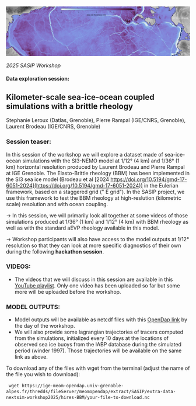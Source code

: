 ![image](snapshot36BBM.png)

_2025 SASIP Workshop_
#### Data exploration session:
## Kilometer-scale sea-ice-ocean coupled simulations with a brittle rheology
Stephanie Leroux (Datlas, Grenoble), Pierre Rampal (IGE/CNRS, Grenoble), Laurent Brodeau (IGE/CNRS, Grenoble)

### Session teaser:
In this session of the workshop we will explore a dataset made of  sea-ice-ocean  simulations with the SI3-NEMO model at 1/12° (4 km) and 1/36° (1 km) horizontal  resolution  produced by Laurent Brodeau and Pierre Rampal at IGE Grenoble. The Elasto-Brittle rheology (BBM) has been implemented in the SI3 sea ice model (Brodeau et al [2024 https://doi.org/10.5194/gmd-17-6051-2024](https://doi.org/10.5194/gmd-17-6051-2024)) in the Eulerian framework, based on a staggered grid (" E grid"). In the  SASIP project, we use this framework to test the BBM rheology at high-reslution (kilometric scale) resolution and with ocean coupling.

-> In this session, we will primarily look all together at some videos of those simulations produced at 1/36° (1 km) and 1/12° (4 km) with BBM rheology as well as with the standard aEVP rheology available in this model. 

-> Workshop participants will also have access to the model outputs at 1/12° resolution so that they can  look at more specific diagnostics of their own during the following __hackathon session__.

### VIDEOS:
* The videos that we will discuss in this session are available in this [YouTube playlist](https://www.youtube.com/playlist?list=PLvzG0ke9xnX6fLPuoiMdLpQa0SM7Mvujb). Only one video has been  uploaded so far but some more will be uploaded before the workshop.

### MODEL OUTPUTS:
* Model outputs will be available as netcdf files with this [OpenDap link](https://ige-meom-opendap.univ-grenoble-alpes.fr/thredds/catalog/meomopendap/extract/SASIP/extra-data-nextsim-workshop2025/hires-BBM/catalog.html) by the day of the workshop.
* We will also provide some lagrangian trajectories of tracers computed from the simulations,  initialized every 10 days at the locations of observed sea ice buoys from the IABP database during the simulated period (winder 1997). Those trajectories will be available on the same link as above.

To download any of the files with wget from the terminal (adjust the name of the file you wish to download):
```
 wget https://ige-meom-opendap.univ-grenoble-alpes.fr/thredds/fileServer/meomopendap/extract/SASIP/extra-data-nextsim-workshop2025/hires-BBM/your-file-to-download.nc
```
